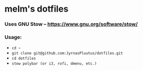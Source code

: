  # melm's dotfiles

 ### Uses GNU Stow – https://www.gnu.org/software/stow/

 ### Usage: 

 - `cd ~`
 - `git clone git@github.com:JyrnasPluutus/dotfiles.git`
 - `cd dotfiles`
 - `stow polybar (or i3, rofi, dmenu, etc.)`
